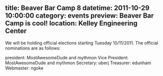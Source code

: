 title: Beaver Bar Camp 8
datetime: 2011-10-29 10:00:00
category: events
preview: Beaver Bar Camp is cool!
location: Kelley Engineering Center
---
We will be holding official elections starting Tuesday 10/11/2011. The official nominations are as follows:

president: MostAwesomeDude and mythmon
Vice President: MostAwesomeDude and mythmon
Secretary: uberj
Treasurer: edunham
Webmaster: ngoke

